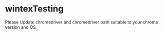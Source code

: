# wintexTesting
Please Update chromedriver and chromedriver path suitable to your chrome version and OS
